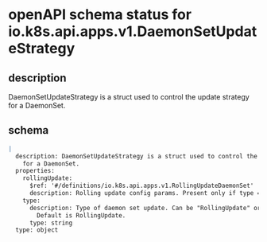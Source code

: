 # openAPI schema status for io.k8s.api.apps.v1.DaemonSetUpdateStrategy

## description

DaemonSetUpdateStrategy is a struct used to control the update strategy for a DaemonSet.

## schema

```yaml
|
  description: DaemonSetUpdateStrategy is a struct used to control the update strategy
    for a DaemonSet.
  properties:
    rollingUpdate:
      $ref: '#/definitions/io.k8s.api.apps.v1.RollingUpdateDaemonSet'
      description: Rolling update config params. Present only if type = "RollingUpdate".
    type:
      description: Type of daemon set update. Can be "RollingUpdate" or "OnDelete".
        Default is RollingUpdate.
      type: string
  type: object

```
